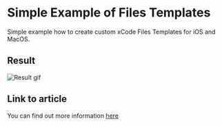 # Simple Example of Files Templates

Simple example how to create custom xCode Files Templates for iOS and MacOS.

## Result

![Result gif](http://www.popcornomnom.com/wp-content/uploads/2018/11/Nov-30-2018-16-59-27.gif)

## Link to article

You can find out more information 
[here](http://www.popcornomnom.com/swift-tutorial-how-to-create-own-xcode-file-template-for-ios-and-macos/)
